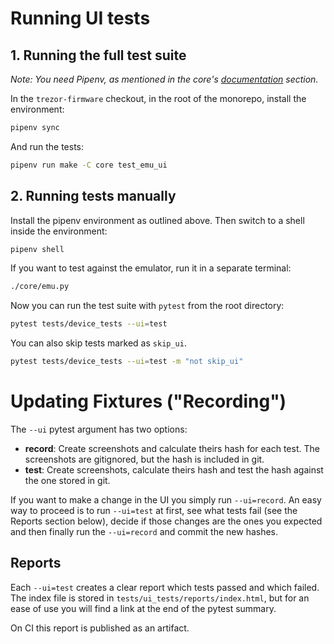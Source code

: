 # Running UI tests

## 1. Running the full test suite

_Note: You need Pipenv, as mentioned in the core's [documentation](https://docs.trezor.io/trezor-firmware/core/) section._

In the `trezor-firmware` checkout, in the root of the monorepo, install the environment:

```sh
pipenv sync
```

And run the tests:

```sh
pipenv run make -C core test_emu_ui
```

## 2. Running tests manually

Install the pipenv environment as outlined above. Then switch to a shell inside the
environment:

```sh
pipenv shell
```

If you want to test against the emulator, run it in a separate terminal:
```sh
./core/emu.py
```

Now you can run the test suite with `pytest` from the root directory:
```sh
pytest tests/device_tests --ui=test
```

You can also skip tests marked as `skip_ui`.

```sh
pytest tests/device_tests --ui=test -m "not skip_ui"
```

# Updating Fixtures ("Recording")

The `--ui` pytest argument has two options:

- **record**: Create screenshots and calculate theirs hash for each test.
The screenshots are gitignored, but the hash is included in git.
- **test**: Create screenshots, calculate theirs hash and test the hash against
the one stored in git.

If you want to make a change in the UI you simply run `--ui=record`. An easy way
to proceed is to run `--ui=test` at first, see what tests fail (see the Reports section below),
decide if those changes are the ones you expected and then finally run the `--ui=record`
and commit the new hashes.

## Reports

Each `--ui=test` creates a clear report which tests passed and which failed.
The index file is stored in `tests/ui_tests/reports/index.html`, but for an ease of use
you will find a link at the end of the pytest summary.

On CI this report is published as an artifact.
